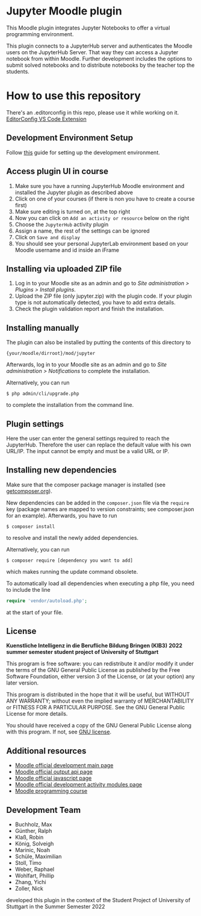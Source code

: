 # Jupyter Moodle plugin

This Moodle plugin integrates Jupyter Notebooks to offer a virtual programming environment.

This plugin connects to a JupyterHub server and authenticates the Moodle users on the JupyterHub Server. That way they
can access a Jupyter notebook from within Moodle. Further development includes the options to submit solved
notebooks and to distribute notebooks by the teacher top the students.

# How to use this repository

There's an .editorconfig in this repo, please use it while working on it.  
[EditorConfig VS Code Extension](vscode://extension/EditorConfig.EditorConfig)

## Development Environment Setup

Follow [this](./setup/DevEnvSetup.md) guide for setting up the development environment.

## Access plugin UI in course

1. Make sure you have a running JupyterHub Moodle environment and installed the Jupyter plugin as described above
2. Click on one of your courses (if there is non you have to create a course first)
3. Make sure editing is turned on, at the top right
4. Now you can click on `Add an activity or resource` below on the right
5. Choose the `JupyterHub` activity plugin
6. Assign a name, the rest of the settings can be ignored
7. Click on `Save and display`
8. You should see your personal JupyterLab environment based on your Moodle username and id inside an iFrame

## Installing via uploaded ZIP file

1. Log in to your Moodle site as an admin and go to _Site administration >
   Plugins > Install plugins_.
2. Upload the ZIP file (only jupyter.zip) with the plugin code. If your plugin type is not automatically detected, you have to add
   extra details.
3. Check the plugin validation report and finish the installation.

## Installing manually

The plugin can also be installed by putting the contents of this directory to

    {your/moodle/dirroot}/mod/jupyter

Afterwards, log in to your Moodle site as an admin and go to _Site administration >
Notifications_ to complete the installation.

Alternatively, you can run

    $ php admin/cli/upgrade.php

to complete the installation from the command line.

## Plugin settings

Here the user can enter the general settings required to reach the JupyterHub.
Therefore the user can replace the default value with his own URL/IP.
The input cannot be empty and must be a valid URL or IP.

## Installing new dependencies

Make sure that the composer package manager is installed (see [getcomposer.org]()).

New dependencies can be added in the `composer.json` file via the `require` key (package names are mapped to version constraints; see composer.json for an example). Afterwards, you have to run

```shell
$ composer install
```

to resolve and install the newly added dependencies.

Alternatively, you can run

```shell
$ composer require [dependency you want to add]
```

which makes running the update command obsolete.

To automatically load all dependencies when executing a php file, you need to include the line

```php
require 'vendor/autoload.php';
```

at the start of your file.

## License

**Kuenstliche Intelligenz in die Berufliche Bildung Bringen (KIB3)**
**2022 summer semester student project of University of Stuttgart**

This program is free software: you can redistribute it and/or modify it under
the terms of the GNU General Public License as published by the Free Software
Foundation, either version 3 of the License, or (at your option) any later
version.

This program is distributed in the hope that it will be useful, but WITHOUT ANY
WARRANTY; without even the implied warranty of MERCHANTABILITY or FITNESS FOR A
PARTICULAR PURPOSE. See the GNU General Public License for more details.

You should have received a copy of the GNU General Public License along with
this program. If not, see [GNU license](https://www.gnu.org/licenses).

## Additional resources

- [Moodle official development main page](https://docs.moodle.org/dev/Main_Page)
- [Moodle official output api page](https://docs.moodle.org/dev/Output_API)
- [Moodle official javascript page](https://docs.moodle.org/dev/Javascript_Modules)
- [Moodle official development activity modules page](https://docs.moodle.org/dev/Activity_modules)
- [Moodle programming course](https://www.youtube.com/playlist?list=PLgfLVzXXIo5q10qVXDVyD-JZVyZL9pCq0)

## Development Team

- Buchholz, Max
- Günther, Ralph
- Klaß, Robin
- König, Solveigh
- Marinic, Noah
- Schüle, Maximilian
- Stoll, Timo
- Weber, Raphael
- Wohlfart, Phillip
- Zhang, Yichi
- Zoller, Nick

developed this plugin in the context of the Student Project of University of Stuttgart in the Summer Semester 2022

